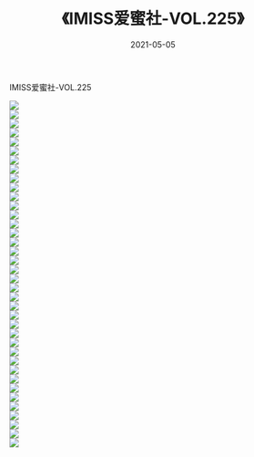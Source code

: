 ﻿---
layout: post
title:  《IMISS爱蜜社-VOL.225》
date:   2021-05-05
img: http://img.660000.xyz/Sharelink/网络美图/2021/IMISS爱蜜社-VOL.225/000.jpg
categories: [美女, 清纯, 唯美]
---

IMISS爱蜜社-VOL.225

  ![](http://img.660000.xyz/Sharelink/网络美图/2021/IMISS爱蜜社-VOL.225/001.jpg) <br> ![](http://img.660000.xyz/Sharelink/网络美图/2021/IMISS爱蜜社-VOL.225/002.jpg) <br> ![](http://img.660000.xyz/Sharelink/网络美图/2021/IMISS爱蜜社-VOL.225/003.jpg) <br> ![](http://img.660000.xyz/Sharelink/网络美图/2021/IMISS爱蜜社-VOL.225/004.jpg) <br> ![](http://img.660000.xyz/Sharelink/网络美图/2021/IMISS爱蜜社-VOL.225/005.jpg) <br> ![](http://img.660000.xyz/Sharelink/网络美图/2021/IMISS爱蜜社-VOL.225/006.jpg) <br> ![](http://img.660000.xyz/Sharelink/网络美图/2021/IMISS爱蜜社-VOL.225/007.jpg) <br> ![](http://img.660000.xyz/Sharelink/网络美图/2021/IMISS爱蜜社-VOL.225/008.jpg) <br> ![](http://img.660000.xyz/Sharelink/网络美图/2021/IMISS爱蜜社-VOL.225/009.jpg) <br> ![](http://img.660000.xyz/Sharelink/网络美图/2021/IMISS爱蜜社-VOL.225/010.jpg) <br> ![](http://img.660000.xyz/Sharelink/网络美图/2021/IMISS爱蜜社-VOL.225/011.jpg) <br> ![](http://img.660000.xyz/Sharelink/网络美图/2021/IMISS爱蜜社-VOL.225/012.jpg) <br> ![](http://img.660000.xyz/Sharelink/网络美图/2021/IMISS爱蜜社-VOL.225/013.jpg) <br> ![](http://img.660000.xyz/Sharelink/网络美图/2021/IMISS爱蜜社-VOL.225/014.jpg) <br> ![](http://img.660000.xyz/Sharelink/网络美图/2021/IMISS爱蜜社-VOL.225/015.jpg) <br> ![](http://img.660000.xyz/Sharelink/网络美图/2021/IMISS爱蜜社-VOL.225/016.jpg) <br> ![](http://img.660000.xyz/Sharelink/网络美图/2021/IMISS爱蜜社-VOL.225/017.jpg) <br> ![](http://img.660000.xyz/Sharelink/网络美图/2021/IMISS爱蜜社-VOL.225/018.jpg) <br> ![](http://img.660000.xyz/Sharelink/网络美图/2021/IMISS爱蜜社-VOL.225/019.jpg) <br> ![](http://img.660000.xyz/Sharelink/网络美图/2021/IMISS爱蜜社-VOL.225/020.jpg) <br> ![](http://img.660000.xyz/Sharelink/网络美图/2021/IMISS爱蜜社-VOL.225/021.jpg) <br> ![](http://img.660000.xyz/Sharelink/网络美图/2021/IMISS爱蜜社-VOL.225/022.jpg) <br> ![](http://img.660000.xyz/Sharelink/网络美图/2021/IMISS爱蜜社-VOL.225/023.jpg) <br> ![](http://img.660000.xyz/Sharelink/网络美图/2021/IMISS爱蜜社-VOL.225/024.jpg) <br> ![](http://img.660000.xyz/Sharelink/网络美图/2021/IMISS爱蜜社-VOL.225/025.jpg) <br> ![](http://img.660000.xyz/Sharelink/网络美图/2021/IMISS爱蜜社-VOL.225/026.jpg) <br> ![](http://img.660000.xyz/Sharelink/网络美图/2021/IMISS爱蜜社-VOL.225/027.jpg) <br> ![](http://img.660000.xyz/Sharelink/网络美图/2021/IMISS爱蜜社-VOL.225/028.jpg) <br> ![](http://img.660000.xyz/Sharelink/网络美图/2021/IMISS爱蜜社-VOL.225/029.jpg) <br> ![](http://img.660000.xyz/Sharelink/网络美图/2021/IMISS爱蜜社-VOL.225/030.jpg) <br> ![](http://img.660000.xyz/Sharelink/网络美图/2021/IMISS爱蜜社-VOL.225/031.jpg) <br> ![](http://img.660000.xyz/Sharelink/网络美图/2021/IMISS爱蜜社-VOL.225/032.jpg) <br> ![](http://img.660000.xyz/Sharelink/网络美图/2021/IMISS爱蜜社-VOL.225/033.jpg) <br> ![](http://img.660000.xyz/Sharelink/网络美图/2021/IMISS爱蜜社-VOL.225/034.jpg) <br> ![](http://img.660000.xyz/Sharelink/网络美图/2021/IMISS爱蜜社-VOL.225/035.jpg) <br> ![](http://img.660000.xyz/Sharelink/网络美图/2021/IMISS爱蜜社-VOL.225/036.jpg) <br> ![](http://img.660000.xyz/Sharelink/网络美图/2021/IMISS爱蜜社-VOL.225/037.jpg) <br> ![](http://img.660000.xyz/Sharelink/网络美图/2021/IMISS爱蜜社-VOL.225/038.jpg) <br>